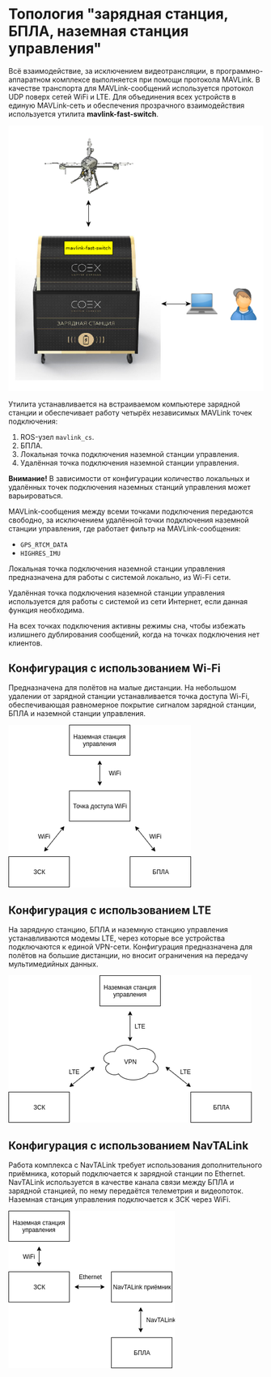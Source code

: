 # Топология "зарядная станция, БПЛА, наземная станция управления"

Всё взаимодействие, за исключением видеотрансляции, в программно-аппаратном комплексе выполняется при помощи протокола MAVLink. В качестве транспорта для MAVLink-сообщений используется протокол UDP поверх сетей WiFi и LTE. Для объединения всех устройств в единую MAVLink-сеть и обеспечения прозрачного взаимодействия используется утилита **mavlink-fast-switch**.

![Топология MAVLink-сети](img/mavlink_topology.png)

Утилита устанавливается на встраиваемом компьютере зарядной станции и обеспечивает работу четырёх независимых MAVLink точек подключения:

1. ROS-узел `mavlink_cs`.
2. БПЛА.
3. Локальная точка подключения наземной станции управления.
4. Удалённая точка подключения наземной станции управления.

**Внимание!** В зависимости от конфигурации количество локальных и удалённых точек подключения наземных станций управления может варьироваться.

MAVLink-сообщения между всеми точками подключения передаются свободно, за исключением удалённой точки подключения наземной станции управления, где работает фильтр на MAVLink-сообщения:

- `GPS_RTCM_DATA`
- `HIGHRES_IMU`

Локальная точка подключения наземной станции управления предназначена для работы с системой локально, из Wi-Fi сети.

Удалённая точка подключения наземной станции управления используется для работы с системой из сети Интернет, если данная функция необходима.

На всех точках подключения активны режимы сна, чтобы избежать излишнего дублирования сообщений, когда на точках подключения нет клиентов.

## Конфигурация с использованием Wi-Fi

Предназначена для полётов на малые дистанции. На небольшом удалении от зарядной станции устанавливается точка доступа Wi-Fi, обеспечивающая равномерное покрытие сигналом зарядной станции, БПЛА и наземной станции управления.

![Конфигурация с использованием WiFi](img/cs_wifi.png)

## Конфигурация с использованием LTE

На зарядную станцию, БПЛА и наземную станцию управления устанавливаются модемы LTE, через которые все устройства подключаются к единой VPN-сети. Конфигурация предназначена для полётов на большие дистанции, но вносит ограничения на передачу мультимедийных данных.

![Конфигурация с использованием LTE](img/cs_lte.png)

## Конфигурация с использованием NavTALink

Работа комплекса с NavTALink требует использования дополнительного приёмника, который подключается к зарядной станции по Ethernet. NavTALink используется в качестве канала связи между БПЛА и зарядной станцией, по нему передаётся телеметрия и видеопоток. Наземная станция управления подключается к ЗСК через WiFi.

![Конфигурация с использованием NavTALink](img/cs_navtalink.png)
